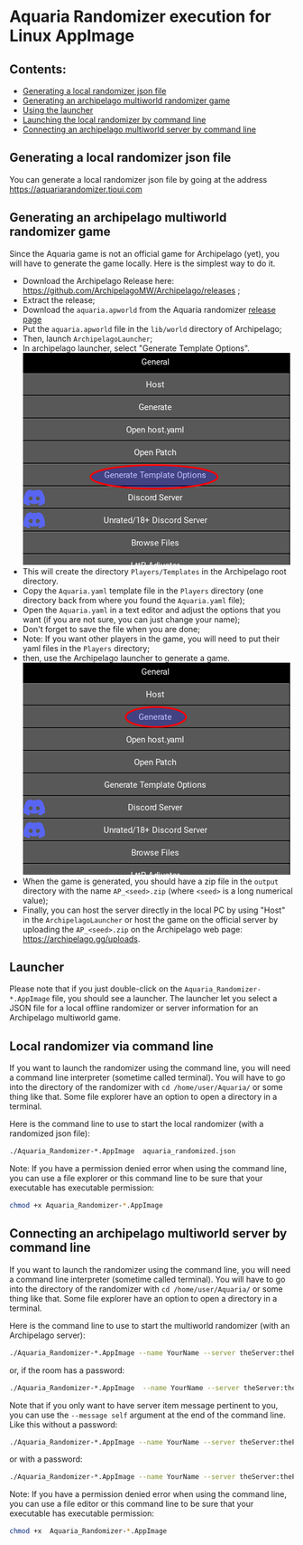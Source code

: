 # Aquaria Randomizer execution for Linux AppImage

## Contents:
* [Generating a local randomizer json file](#generating-a-local-randomizer-json-file)
* [Generating an archipelago multiworld randomizer game](#generating-an-archipelago-multiworld-randomizer-game)
* [Using the launcher](#launcher)
* [Launching the local randomizer by command line](#local-randomizer-via-command-line)
* [Connecting an archipelago multiworld server by command line](#connecting-an-archipelago-multiworld-server-by-command-line)

## Generating a local randomizer json file

You can generate a local randomizer json file by going at the address https://aquariarandomizer.tioui.com

## Generating an archipelago multiworld randomizer game

Since the Aquaria game is not an official game for Archipelago (yet), you will have to generate the game locally. Here is the simplest way to do it.

* Download the Archipelago Release here: https://github.com/ArchipelagoMW/Archipelago/releases ;
* Extract the release;
* Download the `aquaria.apworld` from the Aquaria randomizer [release page](https://github.com/tioui/Aquaria_Randomizer/releases)
* Put the `aquaria.apworld` file in the `lib/world` directory of Archipelago;
* Then, launch `ArchipelagoLauncher`;
* In archipelago launcher, select "Generate Template Options".
![Generate Template Options](images/template_archipelago.png)
* This will create the directory `Players/Templates` in the Archipelago root directory.
* Copy the `Aquaria.yaml` template file in the `Players` directory (one directory back from where you found the `Aquaria.yaml` file);
* Open the `Aquaria.yaml` in a text editor and adjust the options that you want (if you are not sure, you can just change your name);
* Don't forget to save the file when you are done;
* Note: If you want other players in the game, you will need to put their yaml files in the `Players` directory;
* then, use the Archipelago launcher to generate a game.
![Generate Game](images/generate_archipelago.png)
* When the game is generated, you should have a zip file in the `output` directory with the name `AP_<seed>.zip` (where `<seed>` is a long numerical value);
* Finally, you can host the server directly in the local PC by using "Host" in the `ArchipelagoLauncher` or host the game on the official server by uploading the `AP_<seed>.zip` on the Archipelago web page: https://archipelago.gg/uploads.

## Launcher

Please note that if you just double-click on the ` Aquaria_Randomizer-*.AppImage ` file, you should see a launcher. The launcher let you select a JSON file for a local offline randomizer or server information for an Archipelago multiworld game.

## Local randomizer via command line

If you want to launch the randomizer using the command line, you will need a command line interpreter (sometime called terminal). You will have to go into the directory of the randomizer with `cd /home/user/Aquaria/` or some thing like that. Some file explorer have an option to open a directory in a terminal.

Here is the command line to use to start the local randomizer (with a randomized json file):

```bash
./Aquaria_Randomizer-*.AppImage  aquaria_randomized.json
```
Note: If you have a permission denied error when using the command line, you can use a file explorer or this command line to be sure that your executable has executable permission:

```bash
chmod +x Aquaria_Randomizer-*.AppImage
```

## Connecting an archipelago multiworld server by command line

If you want to launch the randomizer using the command line, you will need a command line interpreter (sometime called terminal). You will have to go into the directory of the randomizer with `cd /home/user/Aquaria/` or some thing like that. Some file explorer have an option to open a directory in a terminal.

Here is the command line to use to start the multiworld randomizer (with an Archipelago server):

```bash
./Aquaria_Randomizer-*.AppImage --name YourName --server theServer:thePort
```

or, if the room has a password:

```bash
./Aquaria_Randomizer-*.AppImage  --name YourName --server theServer:thePort --password thePassword
```

Note that if you only want to have server item message pertinent to you, you can use the `--message self` argument at the end of the command line. Like this without a password:

```bash
./Aquaria_Randomizer-*.AppImage --name YourName --server theServer:thePort --message self
```

or with a password:
```bash
./Aquaria_Randomizer-*.AppImage --name YourName --server theServer:thePort --password thePassword --message self
```

Note: If you have a permission denied error when using the command line, you can use a file editor or this command line to be sure that your executable has executable permission:

```bash
chmod +x  Aquaria_Randomizer-*.AppImage 
```

